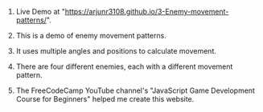 1. Live Demo at "https://arjunr3108.github.io/3-Enemy-movement-patterns/".

2. This is a demo of enemy movement patterns.

3. It uses multiple angles and positions to calculate movement.

4. There are four different enemies, each with a different movement pattern.

5. The FreeCodeCamp YouTube channel's "JavaScript Game Development Course for Beginners" helped me create this website.
